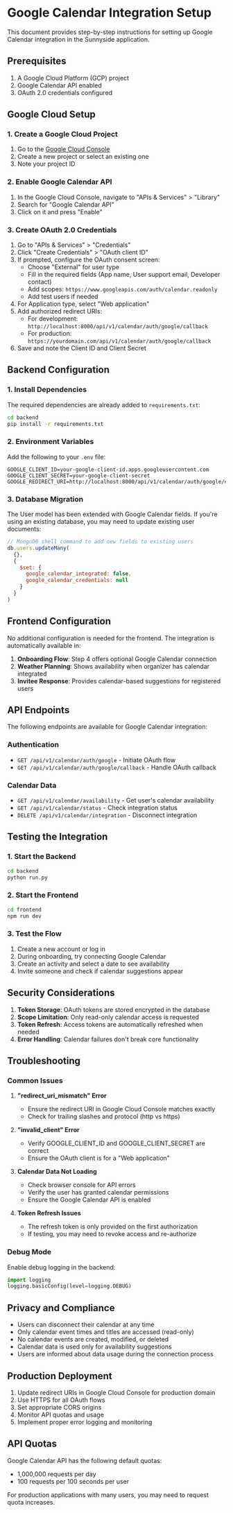 # Google Calendar Integration Setup

This document provides step-by-step instructions for setting up Google Calendar integration in the Sunnyside application.

## Prerequisites

1. A Google Cloud Platform (GCP) project
2. Google Calendar API enabled
3. OAuth 2.0 credentials configured

## Google Cloud Setup

### 1. Create a Google Cloud Project

1. Go to the [Google Cloud Console](https://console.cloud.google.com/)
2. Create a new project or select an existing one
3. Note your project ID

### 2. Enable Google Calendar API

1. In the Google Cloud Console, navigate to "APIs & Services" > "Library"
2. Search for "Google Calendar API"
3. Click on it and press "Enable"

### 3. Create OAuth 2.0 Credentials

1. Go to "APIs & Services" > "Credentials"
2. Click "Create Credentials" > "OAuth client ID"
3. If prompted, configure the OAuth consent screen:
   - Choose "External" for user type
   - Fill in the required fields (App name, User support email, Developer contact)
   - Add scopes: `https://www.googleapis.com/auth/calendar.readonly`
   - Add test users if needed
4. For Application type, select "Web application"
5. Add authorized redirect URIs:
   - For development: `http://localhost:8000/api/v1/calendar/auth/google/callback`
   - For production: `https://yourdomain.com/api/v1/calendar/auth/google/callback`
6. Save and note the Client ID and Client Secret

## Backend Configuration

### 1. Install Dependencies

The required dependencies are already added to `requirements.txt`:

```bash
cd backend
pip install -r requirements.txt
```

### 2. Environment Variables

Add the following to your `.env` file:

```env
GOOGLE_CLIENT_ID=your-google-client-id.apps.googleusercontent.com
GOOGLE_CLIENT_SECRET=your-google-client-secret
GOOGLE_REDIRECT_URI=http://localhost:8000/api/v1/calendar/auth/google/callback
```

### 3. Database Migration

The User model has been extended with Google Calendar fields. If you're using an existing database, you may need to update existing user documents:

```javascript
// MongoDB shell command to add new fields to existing users
db.users.updateMany(
  {},
  {
    $set: {
      google_calendar_integrated: false,
      google_calendar_credentials: null
    }
  }
)
```

## Frontend Configuration

No additional configuration is needed for the frontend. The integration is automatically available in:

1. **Onboarding Flow**: Step 4 offers optional Google Calendar connection
2. **Weather Planning**: Shows availability when organizer has calendar integrated
3. **Invitee Response**: Provides calendar-based suggestions for registered users

## API Endpoints

The following endpoints are available for Google Calendar integration:

### Authentication
- `GET /api/v1/calendar/auth/google` - Initiate OAuth flow
- `GET /api/v1/calendar/auth/google/callback` - Handle OAuth callback

### Calendar Data
- `GET /api/v1/calendar/availability` - Get user's calendar availability
- `GET /api/v1/calendar/status` - Check integration status
- `DELETE /api/v1/calendar/integration` - Disconnect integration

## Testing the Integration

### 1. Start the Backend

```bash
cd backend
python run.py
```

### 2. Start the Frontend

```bash
cd frontend
npm run dev
```

### 3. Test the Flow

1. Create a new account or log in
2. During onboarding, try connecting Google Calendar
3. Create an activity and select a date to see availability
4. Invite someone and check if calendar suggestions appear

## Security Considerations

1. **Token Storage**: OAuth tokens are stored encrypted in the database
2. **Scope Limitation**: Only read-only calendar access is requested
3. **Token Refresh**: Access tokens are automatically refreshed when needed
4. **Error Handling**: Calendar failures don't break core functionality

## Troubleshooting

### Common Issues

1. **"redirect_uri_mismatch" Error**
   - Ensure the redirect URI in Google Cloud Console matches exactly
   - Check for trailing slashes and protocol (http vs https)

2. **"invalid_client" Error**
   - Verify GOOGLE_CLIENT_ID and GOOGLE_CLIENT_SECRET are correct
   - Ensure the OAuth client is for a "Web application"

3. **Calendar Data Not Loading**
   - Check browser console for API errors
   - Verify the user has granted calendar permissions
   - Ensure the Google Calendar API is enabled

4. **Token Refresh Issues**
   - The refresh token is only provided on the first authorization
   - If testing, you may need to revoke access and re-authorize

### Debug Mode

Enable debug logging in the backend:

```python
import logging
logging.basicConfig(level=logging.DEBUG)
```

## Privacy and Compliance

- Users can disconnect their calendar at any time
- Only calendar event times and titles are accessed (read-only)
- No calendar events are created, modified, or deleted
- Calendar data is used only for availability suggestions
- Users are informed about data usage during the connection process

## Production Deployment

1. Update redirect URIs in Google Cloud Console for production domain
2. Use HTTPS for all OAuth flows
3. Set appropriate CORS origins
4. Monitor API quotas and usage
5. Implement proper error logging and monitoring

## API Quotas

Google Calendar API has the following default quotas:
- 1,000,000 requests per day
- 100 requests per 100 seconds per user

For production applications with many users, you may need to request quota increases.
